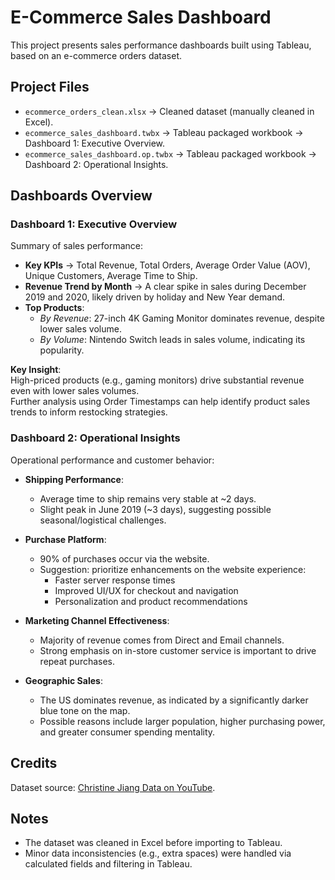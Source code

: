 # E-Commerce Sales Dashboard

This project presents sales performance dashboards built using Tableau, based on an e-commerce orders dataset.

## Project Files

- `ecommerce_orders_clean.xlsx` → Cleaned dataset (manually cleaned in Excel).
- `ecommerce_sales_dashboard.twbx` → Tableau packaged workbook → Dashboard 1: Executive Overview.
- `ecommerce_sales_dashboard.op.twbx` → Tableau packaged workbook → Dashboard 2: Operational Insights.
  
## Dashboards Overview
### Dashboard 1: Executive Overview

Summary of sales performance:

- **Key KPIs** → Total Revenue, Total Orders, Average Order Value (AOV), Unique Customers, Average Time to Ship.
- **Revenue Trend by Month** → A clear spike in sales during December 2019 and 2020, likely driven by holiday and New Year demand.
- **Top Products**:
  - *By Revenue*: 27-inch 4K Gaming Monitor dominates revenue, despite lower sales volume.
  - *By Volume*: Nintendo Switch leads in sales volume, indicating its popularity.
  
**Key Insight**:  
High-priced products (e.g., gaming monitors) drive substantial revenue even with lower sales volumes.  
Further analysis using Order Timestamps can help identify product sales trends to inform restocking strategies.

### Dashboard 2: Operational Insights

Operational performance and customer behavior:

- **Shipping Performance**:
  - Average time to ship remains very stable at ~2 days.
  - Slight peak in June 2019 (~3 days), suggesting possible seasonal/logistical challenges.

- **Purchase Platform**:
  - 90% of purchases occur via the website.
  - Suggestion: prioritize enhancements on the website experience:
    - Faster server response times
    - Improved UI/UX for checkout and navigation
    - Personalization and product recommendations

- **Marketing Channel Effectiveness**:
  - Majority of revenue comes from Direct and Email channels.
  - Strong emphasis on in-store customer service is important to drive repeat purchases.

- **Geographic Sales**:
  - The US dominates revenue, as indicated by a significantly darker blue tone on the map.
  - Possible reasons include larger population, higher purchasing power, and greater consumer spending mentality.

## Credits

Dataset source: [Christine Jiang Data on YouTube](https://www.youtube.com/@christinejiangdata).  

## Notes

- The dataset was cleaned in Excel before importing to Tableau.
- Minor data inconsistencies (e.g., extra spaces) were handled via calculated fields and filtering in Tableau.
